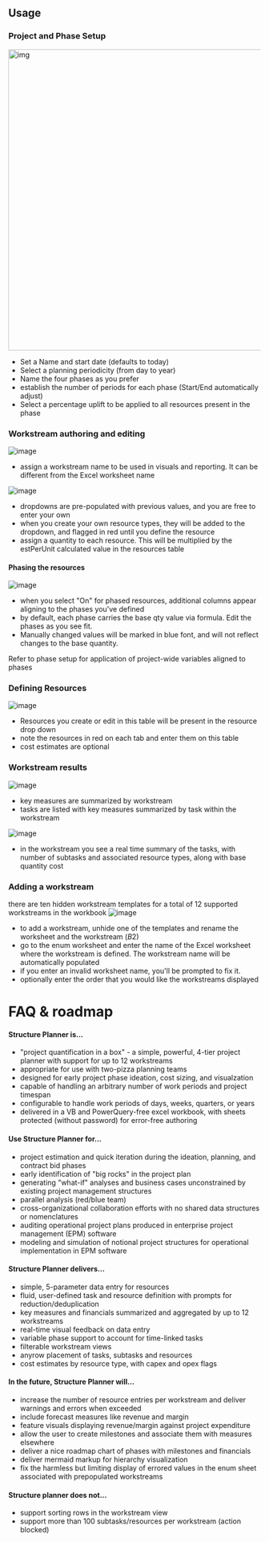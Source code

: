   ## Usage
  ### Project and Phase Setup
<img src="https://github.com/user-attachments/assets/fd072a93-3e5e-41cf-867e-c9cde862de4e" alt="img" width="600"/>
  
- Set a Name and start date (defaults to today)
- Select a planning periodicity (from day to year)
- Name the four phases as you prefer
- establish the number of periods for each phase (Start/End automatically adjust)
- Select a percentage uplift to be applied to all resources present in the phase

### Workstream authoring and editing
![image](https://github.com/user-attachments/assets/70e2622c-297c-47f3-a33a-b776fb8a2e51)
- assign a workstream name to be used in visuals and reporting.  It can be different from the Excel worksheet name

![image](https://github.com/user-attachments/assets/912ab02b-2e13-4d4f-865b-86dc804352a6)
- dropdowns are pre-populated with previous values, and you are free to enter your own
- when you create your own resource types, they will be added to the dropdown, and flagged in red until you define the resource
- assign a quantity to each resource.  This will be multiplied by the estPerUnit calculated value in the resources table

#### Phasing the resources
![image](https://github.com/user-attachments/assets/01a99b96-d23c-4d68-8422-750152a417a4)
- when you select "On" for phased resources, additional columns appear aligning to the phases you've defined
- by default, each phase carries the base qty value via formula.  Edit the phases as you see fit.
- Manually changed values will be marked in blue font, and will not reflect changes to the base quantity.

Refer to phase setup for application of project-wide variables aligned to phases

### Defining Resources
![image](https://github.com/user-attachments/assets/14d3ed7e-412b-4098-bfd7-21e4fb50b709)
- Resources you create or edit in this table will be present in the resource drop down
- note the resources in red on each tab and enter them on this table
- cost estimates are optional

### Workstream results
![image](https://github.com/user-attachments/assets/5efe4729-ee6c-4a08-b0ea-5ea83cfdf97e)
- key measures are summarized by workstream
- tasks are listed with key measures summarized by task within the workstream

![image](https://github.com/user-attachments/assets/fff16dbe-07a2-449e-97db-a269310a1f1d)
- in the workstream you see a real time summary of the tasks, with number of subtasks and associated resource types, along with base quantity cost
  
### Adding a workstream
there are ten hidden workstream templates for a total of 12 supported workstreams in the workbook
![image](https://github.com/user-attachments/assets/611acfaf-5917-41b9-821a-bd2969df2c92)
- to add a workstream, unhide one of the templates and rename the worksheet and the workstream ($B$2)
- go to the enum worksheet and enter the name of the Excel worksheet where the workstream is defined.  The workstream name will be automatically populated
- if you enter an invalid worksheet name, you'll be prompted to fix it.
- optionally enter the order that you would like the workstreams displayed

# FAQ & roadmap

#### Structure Planner is...
- "project quantification in a box" - a simple, powerful, 4-tier project planner with support for up to 12 workstreams 
- appropriate for use with two-pizza planning teams
- designed for early project phase ideation, cost sizing, and visualzation
- capable of handling an arbitrary number of work periods and project timespan
- configurable to handle work periods of days, weeks, quarters, or years
- delivered in a VB and PowerQuery-free excel workbook, with sheets protected (without password) for error-free authoring

#### Use Structure Planner for...
- project estimation and quick iteration during the ideation, planning, and contract bid phases
- early identification of "big rocks" in the project plan
- generating "what-if" analyses and business cases unconstrained by existing project management structures
- parallel analysis (red/blue team)
- cross-organizational collaboration efforts with no shared data structures or nomenclatures
- auditing operational project plans produced in enterprise project management (EPM) software
- modeling and simulation of notional project structures for operational implementation in EPM software

#### Structure Planner delivers...
- simple, 5-parameter data entry for resources
- fluid, user-defined task and resource definition with prompts for reduction/deduplication
- key measures and financials summarized and aggregated by up to 12 workstreams
- real-time visual feedback on data entry
- variable phase support to account for time-linked tasks
- filterable workstream views
- anyrow placement of tasks, subtasks and resources
- cost estimates by resource type, with capex and opex flags

#### In the future, Structure Planner will...
- increase the number of resource entries per workstream and deliver warnings and errors when exceeded
- include forecast measures like revenue and margin
- feature visuals displaying revenue/margin against project expenditure
- allow the user to create milestones and associate them with measures elsewhere
- deliver a nice roadmap chart of phases with milestones and financials
- deliver mermaid markup for hierarchy visualization
- fix the harmless but limiting display of errored values in the enum sheet associated with prepopulated workstreams

#### Structure planner does not...
- support sorting rows in the workstream view
- support more than 100 subtasks/resources per workstream (action blocked)
